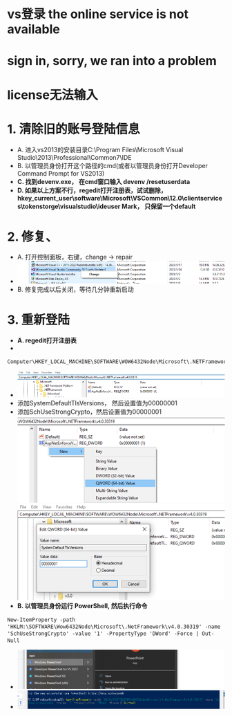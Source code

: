 # vs登录  the online service is not available
# sign in, sorry, we ran into a problem
# license无法输入

# 1. 清除旧的账号登陆信息
- A.  进入vs2013的安装目录C:\Program Files\Microsoft Visual Studio\2013\Professional\Common7\IDE
- B. 以管理员身份打开这个路径的cmd(或者以管理员身份打开Developer Command Prompt for VS2013)
- **C. 找到devenv.exe， 在cmd窗口输入 devenv /resetuserdata**
- **D. 如果以上方案不行，regedit打开注册表，试试删除，
hkey_current_user\software\Microsoft\VSCommon\12.0\clientservices\tokenstorge\visualstudio\ideuser Mark， 只保留一个default**
# 2. 修复、
- A. 打开控制面板，右键，change -> repair
- ![77076d87173a6700f5e924a813df7002.png](../../../_resources/77076d87173a6700f5e924a813df7002.png)
- B. 修复完成以后关闭，等待几分钟重新启动

# 3. 重新登陆
- **A. regedit打开注册表**
- 
```
Computer\HKEY_LOCAL_MACHINE\SOFTWARE\WOW6432Node\Microsoft\.NETFramework\v4.0.30319
```
- ![8469b40d157562b5024368911cce2413.png](../../../_resources/8469b40d157562b5024368911cce2413.png)
- 添加SystemDefaultTlsVersions， 然后设置值为00000001
- 添加SchUseStrongCrypto，然后设置值为00000001
![ae1a68c6403eb03ba72c4765837d2c02.png](../../../_resources/ae1a68c6403eb03ba72c4765837d2c02.png)
![9a1f6e51b589db837472a8c584f6fb84.png](../../../_resources/9a1f6e51b589db837472a8c584f6fb84.png)
- **B. 以管理员身份运行 PowerShell, 然后执行命令**
```
New-ItemProperty -path 'HKLM:\SOFTWARE\Wow6432Node\Microsoft\.NetFramework\v4.0.30319' -name 'SchUseStrongCrypto' -value '1' -PropertyType 'DWord' -Force | Out-Null
```
- ![bdd83371146bf89315017ba0f73ee8cc.png](../../../_resources/bdd83371146bf89315017ba0f73ee8cc.png)
- ![59d669cc511462c1e08b855929156ef3.png](../../../_resources/59d669cc511462c1e08b855929156ef3.png)